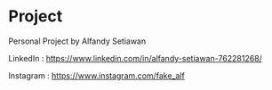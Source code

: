# Project
Personal Project by Alfandy Setiawan

LinkedIn : https://www.linkedin.com/in/alfandy-setiawan-762281268/ 

Instagram : https://www.instagram.com/fake_alf



